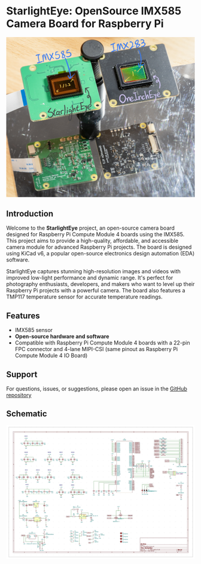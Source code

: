 # StarlightEye: OpenSource IMX585 Camera Board for Raspberry Pi
![](/img/PCBA.jpg)
## Introduction
Welcome to the **StarlightEye** project, an open-source camera board designed for Raspberry Pi Compute Module 4 boards using the IMX585. This project aims to provide a high-quality, affordable, and accessible camera module for advanced Raspberry Pi projects. The board is designed using KiCad v6, a popular open-source electronics design automation (EDA) software.

StarlightEye captures stunning high-resolution images and videos with improved low-light performance and dynamic range. It's perfect for photography enthusiasts, developers, and makers who want to level up their Raspberry Pi projects with a powerful camera. The board also features a TMP117 temperature sensor for accurate temperature readings.

## Features
* IMX585 sensor
* **Open-source hardware and software**
* Compatible with Raspberry Pi Compute Module 4 boards with a 22-pin FPC connector and 4-lane MIPI-CSI (same pinout as Raspberry Pi Compute Module 4 IO Board)

## Support
For questions, issues, or suggestions, please open an issue in the [GitHub repository](https://github.com/will127534/StarlightEye/issues)

## Schematic
![](/img/sch.jpg)
